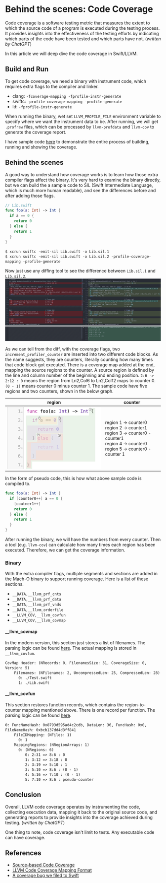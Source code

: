 # Behind the scenes: Code Coverage
Code coverage is a software testing metric that measures the extent to which the source code of a program is executed during the testing process. It provides insights into the effectiveness of the testing efforts by indicating which parts of the code have been tested and which parts have not. (*written by ChatGPT*)

In this article we will deep dive the code coverage in Swift/LLVM.

## Build and Run
To get code coverage, we need a binary with instrument code, which requires extra flags to the compiler and linker.
* clang: `-fcoverage-mapping -fprofile-instr-generate`
* swiftc: `-profile-coverage-mapping -profile-generate`
* ld: `-fprofile-instr-generate`

When running the binary, wet set `LLVM_PROFILE_FILE` environment variable to specify where we want the instrument data to be. After running, we will get `.profraw` files, which can be processed by `llvm-profdata` and `llvm-cov` to generate the coverage report.

I have sample code [here](../testing/code_coverage) to demonstrate the entire process of building, running and showing the coverage.

## Behind the scenes
A good way to understand how coverage works is to learn how those extra compiler flags affect the binary. It's very hard to examine the binary directly, but we can build the a sample code to SIL (Swift Intermediate Language, which is much more human readable), and see the differences before and after adding those flags.

```swift
// Lib.swift
func foo(a: Int) -> Int {
  if a == 0 {
    return 0
  } else {
    return 1
  }
}
```
```
$ xcrun swiftc -emit-sil Lib.swift -o Lib.sil.1
$ xcrun swiftc -emit-sil Lib.swift -o Lib.sil.2 -profile-coverage-mapping -profile-generate
```

Now just use any diffing tool to see the difference between `Lib.sil.1` and `Lib.sil.2`.
![](images/code_coverage_1.png)
![](images/code_coverage_2.png)

As we can tell from the diff, with the coverage flags, two `increment_profiler_counter` are inserted into two different code blocks. As the name suggests, they are counters, literally counting how many times that code block got executed. There is a coverage map added at the end, mapping the source regions to the counter. A source region is defined by the line and column number of the beginning and ending position. `2:6 -> 2:12 : 0` means the region from Ln2,Col6 to Ln2,Col12 maps to counter 0. `(0 - 1)` means counter 0 minus counter 1. The sample code have five regions and two counters, shown in the below graph.

| region | counter |
| --  | -- |
|<img src="images/code_coverage_regions.png" width="400"/> | region 1 -> counter0<br/>region 2 -> counter1<br/>region 3 -> counter0 - counter1<br/>region 4 -> counter0<br/>region 5 -> counter0 - counter 1<br/>|

In the form of pseudo code, this is how what above sample code is compiled to.

```swift
func foo(a: Int) -> Int {
  if [counter0++] a == 0 {
    [coutner1++]
    return 0
  } else {
    return 1
  }
}
```

After running the binary, we will have the numbers from every counter. Then a tool (e.g. `llvm-cov`) can calculate how many times each region has been executed. Therefore, we can get the coverage information.

### Binary
With the extra compiler flags, multiple segments and sections are added in the Mach-O binary to support running coverage. Here is a list of these sections.

* `__DATA,__llvm_prf_cnts`
* `__DATA,__llvm_prf_data`
* `__DATA,__llvm_prf_vnds`
* `__DATA,__llvm_orderfile`
* `__LLVM_COV,__llvm_covfun`
* `__LLVM_COV,__llvm_covmap`


#### __llvm_covmap
In the modern version, this section just stores a list of filenames. The parsing logic can be found [here](../macho_parser/sources/llvm_cov.cpp). The actual mapping is stored in `__llvm_covfun`.
```
CovMap Header: (NRecords: 0, FilenamesSize: 31, CoverageSize: 0, Version: 5)
    Filenames: (NFilenames: 2, UncompressedLen: 25, CompressedLen: 28)
      0: ./Test.swift
      1: ./Lib.swift
```

#### __llvm_covfun
This section restores function records, which contains the region-to-counter mapping mentioned above. There is one record per function. The parsing logic can be found [here](../macho_parser/sources/llvm_cov.cpp).
```
0: FuncNameHash: 0x8793d595ad4c2cdb, DataLen: 36, FuncHash: 0x0, FileNameHash: 0xbcb137dd4d3ff841
    FileIDMapping: (NFiles: 1)
      0: 1
    MappingRegions: (NRegionArrays: 1)
      0: (NRegions: 6)
         0: 2:31 => 8:6 : 0
         1: 3:12 => 3:18 : 0
         2: 3:19 => 5:10 : 1
         3: 5:10 => 8:6 : (0 - 1)
         4: 5:16 => 7:10 : (0 - 1)
         5: 7:10 => 8:6 : pseudo-counter
```


## Conclusion
Overall, LLVM code coverage operates by instrumenting the code, collecting execution data, mapping it back to the original source code, and generating reports to provide insights into the coverage achieved during testing. (*written by ChatGPT*)

One thing to note, code coverage isn't limit to tests. Any executable code can have coverage.

## References
* [Source-based Code Coverage](https://clang.llvm.org/docs/SourceBasedCodeCoverage.html)
* [LLVM Code Coverage Mapping Format](https://llvm.org/docs/CoverageMappingFormat.html#coverage-mapping-counter)
* [A coverage bug we filed to Swift](https://github.com/apple/swift/issues/65964)

